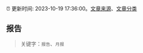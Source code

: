 :alarm_clock: 更新时间: 2023-10-19 17:36:00。[文章来源](/README.md)、[文章分类](/TAGS.md)

## 报告


> 关键字：`报告`、`月报`



